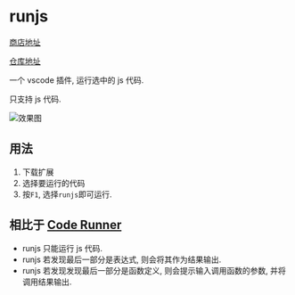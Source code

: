 # runjs

[商店地址](https://marketplace.visualstudio.com/items?itemName=hbybyyang.runjs)

[仓库地址](https://github.com/lsby/runJs)

一个 vscode 插件, 运行选中的 js 代码.

只支持 js 代码.

![效果图](https://raw.githubusercontent.com/lsby/runJs/master/doc/20220206121109.gif)

## 用法

1. 下载扩展
2. 选择要运行的代码
3. 按`F1`, 选择`runjs`即可运行.

## 相比于 [Code Runner](https://marketplace.visualstudio.com/items?itemName=formulahendry.code-runner)

- runjs 只能运行 js 代码.
- runjs 若发现最后一部分是表达式, 则会将其作为结果输出.
- runjs 若发现发现最后一部分是函数定义, 则会提示输入调用函数的参数, 并将调用结果输出.
